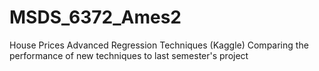 # MSDS_6372_Ames2
House Prices Advanced Regression Techniques (Kaggle)
Comparing the performance of new techniques to last semester's project
